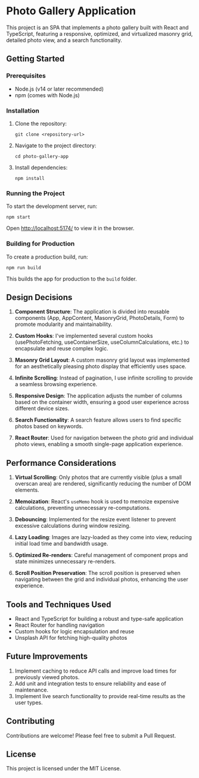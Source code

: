 # Photo Gallery Application

This project is an SPA that implements a photo gallery built with React and TypeScript, featuring a responsive, optimized, and virtualized masonry grid, detailed photo view, and a search functionality.

## Getting Started

### Prerequisites

- Node.js (v14 or later recommended)
- npm (comes with Node.js)

### Installation

1. Clone the repository:

   ```
   git clone <repository-url>
   ```

2. Navigate to the project directory:

   ```
   cd photo-gallery-app
   ```

3. Install dependencies:
   ```
   npm install
   ```

### Running the Project

To start the development server, run:

```
npm start
```

Open [http://localhost:5174/](http://localhost:5174/) to view it in the browser.

### Building for Production

To create a production build, run:

```
npm run build
```

This builds the app for production to the `build` folder.

## Design Decisions

1. **Component Structure**: The application is divided into reusable components (App, AppContent, MasonryGrid, PhotoDetails, Form) to promote modularity and maintainability.

2. **Custom Hooks**: I've implemented several custom hooks (usePhotoFetching, useContainerSize, useColumnCalculations, etc.) to encapsulate and reuse complex logic.

3. **Masonry Grid Layout**: A custom masonry grid layout was implemented for an aesthetically pleasing photo display that efficiently uses space.

4. **Infinite Scrolling**: Instead of pagination, I use infinite scrolling to provide a seamless browsing experience.

5. **Responsive Design**: The application adjusts the number of columns based on the container width, ensuring a good user experience across different device sizes.

6. **Search Functionality**: A search feature allows users to find specific photos based on keywords.

7. **React Router**: Used for navigation between the photo grid and individual photo views, enabling a smooth single-page application experience.

## Performance Considerations

1. **Virtual Scrolling**: Only photos that are currently visible (plus a small overscan area) are rendered, significantly reducing the number of DOM elements.

2. **Memoization**: React's `useMemo` hook is used to memoize expensive calculations, preventing unnecessary re-computations.

3. **Debouncing**: Implemented for the resize event listener to prevent excessive calculations during window resizing.

4. **Lazy Loading**: Images are lazy-loaded as they come into view, reducing initial load time and bandwidth usage.

5. **Optimized Re-renders**: Careful management of component props and state minimizes unnecessary re-renders.

6. **Scroll Position Preservation**: The scroll position is preserved when navigating between the grid and individual photos, enhancing the user experience.

## Tools and Techniques Used

- React and TypeScript for building a robust and type-safe application
- React Router for handling navigation
- Custom hooks for logic encapsulation and reuse
- Unsplash API for fetching high-quality photos

## Future Improvements

1. Implement caching to reduce API calls and improve load times for previously viewed photos.
2. Add unit and integration tests to ensure reliability and ease of maintenance.
3. Implement live search functionality to provide real-time results as the user types.

## Contributing

Contributions are welcome! Please feel free to submit a Pull Request.

## License

This project is licensed under the MIT License.
